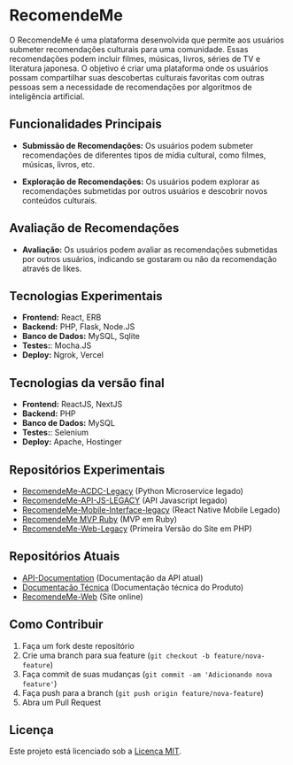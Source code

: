 # RecomendeMe

O RecomendeMe é uma plataforma desenvolvida que permite aos usuários submeter recomendações culturais para uma comunidade. Essas recomendações podem incluir filmes, músicas, livros, séries de TV e literatura japonesa.  O objetivo é criar uma plataforma onde os usuários possam compartilhar suas descobertas culturais favoritas com outras pessoas sem a necessidade de recomendações por algoritmos de inteligência artificial.

## Funcionalidades Principais

- **Submissão de Recomendações:** Os usuários podem submeter recomendações de diferentes tipos de mídia cultural, como filmes, músicas, livros, etc.
  
- **Exploração de Recomendações:** Os usuários podem explorar as recomendações submetidas por outros usuários e descobrir novos conteúdos culturais.

  
## Avaliação de Recomendações

- **Avaliação:** Os usuários podem avaliar as recomendações submetidas por outros usuários, indicando se gostaram ou não da recomendação através de likes.

## Tecnologias Experimentais

- **Frontend:** React, ERB
- **Backend:** PHP, Flask, Node.JS
- **Banco de Dados:** MySQL, Sqlite
- **Testes:**: Mocha.JS
- **Deploy:** Ngrok, Vercel


## Tecnologias da versão final

- **Frontend:** ReactJS, NextJS
- **Backend:** PHP
- **Banco de Dados:** MySQL
- **Testes:**: Selenium
- **Deploy:** Apache, Hostinger


## Repositórios Experimentais
- [RecomendeMe-ACDC-Legacy](https://github.com/RecomendeMe/RecomendeMe-ACDC-Legacy) (Python Microservice legado)
- [RecomendeMe-API-JS-LEGACY](https://github.com/RecomendeMe/RecomendeMe-API-JS-LEGACY) (API Javascript legado)
- [RecomendeMe-Mobile-Interface-legacy](https://github.com/RecomendeMe/RecomendeMe-Mobile-Interface-legacy) (React Native Mobile Legado)
- [RecomendeMe MVP Ruby](https://github.com/RecomendeMe/RecomendeMe_Backend_MVP) (MVP em Ruby)
- [RecomendeMe-Web-Legacy](https://github.com/samsepiol1/merecomende-beta-old-version) (Primeira Versão do Site em PHP)


## Repositórios Atuais

- [API-Documentation](https://github.com/RecomendeMe/API-Documentation) (Documentação da API atual)
- [Documentação Técnica](https://github.com/RecomendeMe/Documentation) (Documentação técnica do Produto)
- [RecomendeMe-Web](https://github.com/RecomendeMe/RecomendeMe-Web) (Site online)




## Como Contribuir

1. Faça um fork deste repositório
2. Crie uma branch para sua feature (`git checkout -b feature/nova-feature`)
3. Faça commit de suas mudanças (`git commit -am 'Adicionando nova feature'`)
4. Faça push para a branch (`git push origin feature/nova-feature`)
5. Abra um Pull Request

## Licença

Este projeto está licenciado sob a [Licença MIT](LICENSE).

<!--

**Here are some ideas to get you started:**

🙋‍♀️ A short introduction - what is your organization all about?
🌈 Contribution guidelines - how can the community get involved?
👩‍💻 Useful resources - where can the community find your docs? Is there anything else the community should know?
🍿 Fun facts - what does your team eat for breakfast?
🧙 Remember, you can do mighty things with the power of [Markdown](https://docs.github.com/github/writing-on-github/getting-started-with-writing-and-formatting-on-github/basic-writing-and-formatting-syntax)
-->
